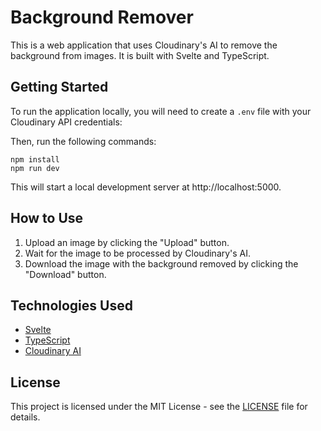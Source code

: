 # Background Remover

This is a web application that uses Cloudinary's AI to remove the background from images. It is built with Svelte and TypeScript.

## Getting Started

To run the application locally, you will need to create a `.env` file with your Cloudinary API credentials:

Then, run the following commands:

```
npm install
npm run dev
```

This will start a local development server at http://localhost:5000.

## How to Use

1. Upload an image by clicking the "Upload" button.
2. Wait for the image to be processed by Cloudinary's AI.
3. Download the image with the background removed by clicking the "Download" button.

## Technologies Used

- [Svelte](https://svelte.dev/)
- [TypeScript](https://www.typescriptlang.org/)
- [Cloudinary AI](https://cloudinary.com/documentation/ai_background_removal_addon)

## License

This project is licensed under the MIT License - see the [LICENSE](LICENSE) file for details.
